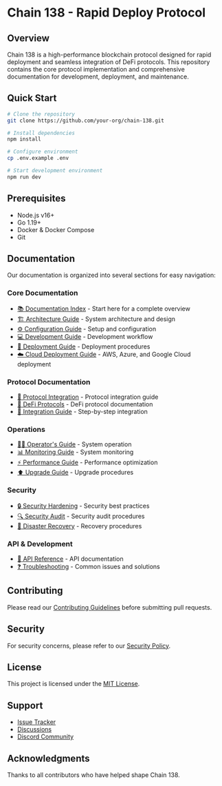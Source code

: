 # Chain 138 - Rapid Deploy Protocol

## Overview
Chain 138 is a high-performance blockchain protocol designed for rapid deployment and seamless integration of DeFi protocols. This repository contains the core protocol implementation and comprehensive documentation for development, deployment, and maintenance.

## Quick Start
```bash
# Clone the repository
git clone https://github.com/your-org/chain-138.git

# Install dependencies
npm install

# Configure environment
cp .env.example .env

# Start development environment
npm run dev
```

## Prerequisites
- Node.js v16+
- Go 1.19+
- Docker & Docker Compose
- Git

## Documentation
Our documentation is organized into several sections for easy navigation:

### Core Documentation
- [📚 Documentation Index](docs/index.md) - Start here for a complete overview
- [🏗 Architecture Guide](docs/architecture/network-architecture.md) - System architecture and design
- [⚙️ Configuration Guide](docs/configuration.md) - Setup and configuration
- [💻 Development Guide](docs/development/development-guide.md) - Development workflow
- [🚀 Deployment Guide](docs/deployment/deployment-guides.md) - Deployment procedures
- [☁️ Cloud Deployment Guide](docs/deployment/cloud-deployment.md) - AWS, Azure, and Google Cloud deployment

### Protocol Documentation
- [🔌 Protocol Integration](docs/protocols/protocol-cookbook.md) - Protocol integration guide
- [💱 DeFi Protocols](docs/defi/protocols.md) - DeFi protocol documentation
- [🤝 Integration Guide](docs/defi/integration-guides.md) - Step-by-step integration

### Operations
- [👨‍💼 Operator's Guide](docs/operators/operators-guide.md) - System operation
- [📊 Monitoring Guide](docs/monitoring/monitoring-guide.md) - System monitoring
- [⚡ Performance Guide](docs/performance/performance-guide.md) - Performance optimization
- [⬆️ Upgrade Guide](docs/upgrade/upgrade-guide.md) - Upgrade procedures

### Security
- [🔒 Security Hardening](docs/security/security-hardening.md) - Security best practices
- [🔍 Security Audit](docs/security/security-audit-guide.md) - Security audit procedures
- [🔄 Disaster Recovery](docs/disaster-recovery/disaster-recovery-plan.md) - Recovery procedures

### API & Development
- [📖 API Reference](docs/api/api-reference.md) - API documentation
- [❓ Troubleshooting](docs/troubleshooting.md) - Common issues and solutions

## Contributing
Please read our [Contributing Guidelines](CONTRIBUTING.md) before submitting pull requests.

## Security
For security concerns, please refer to our [Security Policy](SECURITY.md).

## License
This project is licensed under the [MIT License](LICENSE).

## Support
- [Issue Tracker](https://github.com/your-org/chain-138/issues)
- [Discussions](https://github.com/your-org/chain-138/discussions)
- [Discord Community](https://discord.gg/chain138)

## Acknowledgments
Thanks to all contributors who have helped shape Chain 138.

